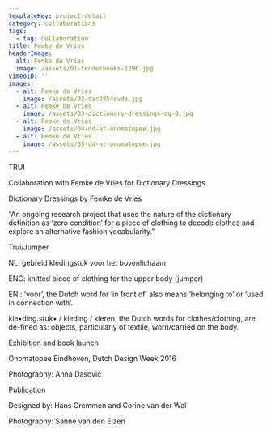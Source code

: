 ```yaml
---
templateKey: project-detail
category: collaborations
tags:
  - tag: Collaboration
title: Femke de Vries
headerImage:
  alt: Femke de Vries
  image: /assets/01-tenderbooks-1296.jpg
vimeoID: ''
images:
  - alt: Femke de Vries
    image: /assets/02-dsc2854svde.jpg
  - alt: Femke de Vries
    image: /assets/03-dictionary-dressings-cg-8.jpg
  - alt: Femke de Vries
    image: /assets/04-dd-at-onomatopee.jpg
  - alt: Femke de Vries
    image: /assets/05-dd-at-onomatopee.jpg
---
```


TRUI

Collaboration with Femke de Vries for Dictionary Dressings.

Dictionary Dressings by Femke de Vries

“An ongoing research project that uses the nature of the dictionary definition as ‘zero condition’ for a piece of clothing to decode clothes and explore an alternative fashion vocabularity.”

Trui/Jumper

NL: gebreid kledingstuk voor het bovenlichaam

ENG: knitted piece of clothing for the upper body (jumper)

EN : ‘voor’, the Dutch word for ‘in front of’ also means ‘belonging to’ or ‘used in connection with’.

kle•ding.stuk• / kleding / kleren, the Dutch words for clothes/clothing, are de-fined as: objects, particularly of textile, worn/carried on the body.

Exhibition and book launch

Onomatopee Eindhoven, Dutch Design Week 2016

Photography: Anna Dasovic

Publication

Designed by: Hans Gremmen and Corine van der Wal

Photography: Sanne van den Elzen
